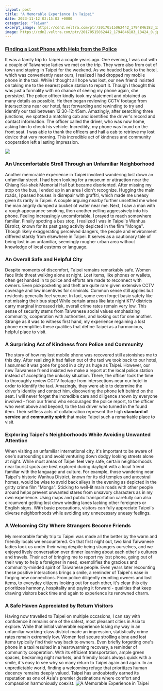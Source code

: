 ```yaml
---
layout: post
title: "A Memorable Experience in Taipei"
date: 2023-11-12 02:15:03 +0000
categories: "Taiwan"
excerpt_image: https://cdn2.veltra.com/ptr/20170515062442_1794846183_13424_0.jpg?imwidth=800&amp;impolicy=custom
image: https://cdn2.veltra.com/ptr/20170515062442_1794846183_13424_0.jpg?imwidth=800&amp;impolicy=custom
---
```


### [Finding a Lost Phone with Help from the Police](https://thelivenews.github.io/2023-10-13-the-rise-and-governance-of-the-habsburg-empire/)
It was a family trip to Taipei a couple years ago. One evening, I was out with a couple of Taiwanese ladies we met on the trip. They were also from out of town and staying in Taipei for the weekend. As we headed back to the hotel, which was conveniently near ours, I realized I had dropped my mobile phone in the taxi. 
While I thought all hope was lost, our new friend insisted on taking me to the nearest police station to report it. Though I thought this was just a formality with no chance of seeing my phone again, she persisted. The police officer kindly took my statement and obtained as many details as possible. He then began reviewing CCTV footage from intersections near our hotel, fast forwarding and rewinding to try and identify our taxi between 12:30-12:45am. Amazingly, after searching three junctions, we spotted a matching cab and identified the driver's record and contact information. The officer called the driver, who was now home, asking him to check his vehicle. Incredibly, my phone was found on the front seat. I was able to thank the officers and hail a cab to retrieve my lost device that very morning. This incredible act of kindness and community cooperation left a lasting impression.

![](https://a.cdn-hotels.com/gdcs/production136/d898/c2ff80f8-1a2f-4e12-8718-1ec6633efb53.jpg)
### **An Uncomfortable Stroll Through an Unfamiliar Neighborhood** 
Another memorable experience in Taipei involved wandering lost down an unfamiliar street. I had been looking for a museum or attraction near the Chiang Kai-shek Memorial Hall but became disoriented. After missing my stop on the bus, I ended up in an area I didn't recognize. Hugging the main roads, I passed houses in disrepair with graffiti, which made me uneasy given its rarity in Taipei. A couple arguing nearby further unsettled me when the man angrily dumped a bucket of water near me. Next, I saw a man with a rough appearance smoking, then another yelling aggressively into his phone. Feeling increasingly uncomfortable, I prayed to reach somewhere familiar. Finally spotting a bus stop, I realized I was in Taipei's Wanhua District, known for its past gang activity depicted in the film "Monga". Though likely exaggerating perceived dangers, the people and environment differed starkly from elsewhere in Taipei. It serves as a cautionary tale of being lost in an unfamiliar, seemingly rougher urban area without knowledge of local customs or language.
### **An Overall Safe and Helpful City**
Despite moments of discomfort, Taipei remains remarkably safe. Women face little threat walking alone at night. Lost items, like phones or wallets, often get handed in to police and efforts are made to reconnect with owners. Even pickpocketing and theft are quite rare given extensive CCTV coverage and low incentives for criminals. Common sense still applies but residents generally feel secure. In fact, some even forget basic safety like not missing their bus stop! While certain areas like late night KTV districts carry marginal increased risk, overall crime rates remain very low. This sense of security stems from Taiwanese social values emphasizing community, cooperation with authorities, and looking out for one another. Strange as it was to witness first hand, my experience regaining a lost phone exemplifies these qualities that define Taipei as a harmonious, helpful place to visit.
### **A Surprising Act of Kindness from Police and Community** 
The story of how my lost mobile phone was recovered still astonishes me to this day. After realizing it had fallen out of the taxi we took back to our hotel, I assumed it was gone for good in a city as huge as Taipei. However, our new Taiwanese friend insisted we make a report at the local police station instead of accepting the unlucky situation. There, the officer took the time to thoroughly review CCTV footage from intersections near our hotel in order to identify the taxi. Amazingly, they were able to determine the driver's identity and contact him, discovering the phone left behind on the seat. I will never forget the incredible care and diligence shown by everyone involved - from our friend who encouraged the police report, to the officer who went above and beyond, to the taxi driver who turned in the found item. Their selfless acts of collaboration represent the high **standard of service** and **community spirit** that make Taipei such a remarkable place to visit.
### **Exploring Taipei's Neighborhoods While Avoiding Unwanted Attention**
When visiting an unfamiliar international city, it's important to be aware of one's surroundings and avoid venturing down dodgy looking streets alone at night. While most areas of Taipei feel very safe, certain neighborhoods near tourist spots are best explored during daylight with a local friend familiar with the language and culture. For example, those wandering near Taipei's historic Wanhua District, known for its old temples and ancestral homes, would be wise to avoid back alleys in the evening as depicted in the gritty crime film "Monga". Sticking to well-lit main roads with other people around helps prevent unwanted stares from unsavory characters as in my own experience. Using maps and public transportation carefully can also circumvent getting lost down winding lanes lacking other foreigners or English signs. With basic precautions, visitors can fully appreciate Taipei's diverse neighborhoods while avoiding any unnecessary uneasy feelings.
### **A Welcoming City Where Strangers Become Friends**
My memorable family trip to Taipei was made all the better by the warm and friendly locals we encountered. On that first night out, two kind Taiwanese ladies took us under their wing despite being strangers ourselves, and we enjoyed lively conversation over dinner learning about each other's cultures and travels. Their act of bringing me to report my lost phone, going out of their way to help a foreigner in need, exemplifies the gracious and community-minded spirit of Taiwanese people. Even years later recounting these positive interactions brings a smile, a reminder of Taipei's ease in forging new connections. From police diligently reuniting owners and lost items, to everyday citizens looking out for each other, it's clear this city prioritizes harmony, hospitality and paying it forward - qualities that keep drawing visitors back time and again to experience its renowned charm.
### **A Safe Haven Appreciated by Return Visitors**
Having now travelled to Taipei on multiple occasions, I can say with confidence it remains one of the safest, most pleasant cities in Asia to explore. While that initial vulnerable experience losing my way in an unfamiliar working-class district made an impression, statistically crime rates remain extremely low. Women feel secure strolling alone and lost items typically find their way back to owners. Even briefly forgetting one's phone in a taxi resulted in a heartwarming recovery, a reminder of community cooperation. With its efficient transportation, ample green spaces, beckoning night markets, and friendly locals always quick with a smile, it's easy to see why so many return to Taipei again and again. In an unpredictable world, finding a welcoming refuge that prioritizes human decency remains deeply valued. Taipei has undoubtedly earned its reputation as one of Asia's premier destinations where comfort and compassion harmoniously coexist.
![A Memorable Experience in Taipei](https://cdn2.veltra.com/ptr/20170515062442_1794846183_13424_0.jpg?imwidth=800&amp;impolicy=custom)